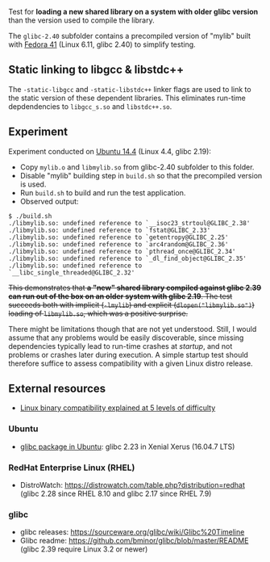 Test for **loading a new shared library on a system with older glibc version** than the version used to compile the library.

The `glibc-2.40` subfolder contains a precompiled version of "mylib" built with [Fedora 41](https://fedoraproject.org/) (Linux 6.11, glibc 2.40) to simplify testing.

## Static linking to libgcc & libstdc++
The `-static-libgcc` and `-static-libstdc++` linker flags are used to link to the static version of these dependent libraries. This eliminates run-time depdendencies to `libgcc_s.so` and `libstdc++.so`.

## Experiment
Experiment conducted on [Ubuntu 14.4](https://releases.ubuntu.com/14.04/) (Linux 4.4, glibc 2.19):
* Copy `mylib.o` and `libmylib.so` from glibc-2.40 subfolder to this folder.
* Disable "mylib" building step in `build.sh` so that the precompiled version is used.
* Run `build.sh` to build and run the test application.
* Observed output:
```
$ ./build.sh
./libmylib.so: undefined reference to `__isoc23_strtoul@GLIBC_2.38'
./libmylib.so: undefined reference to `fstat@GLIBC_2.33'
./libmylib.so: undefined reference to `getentropy@GLIBC_2.25'
./libmylib.so: undefined reference to `arc4random@GLIBC_2.36'
./libmylib.so: undefined reference to `pthread_once@GLIBC_2.34'
./libmylib.so: undefined reference to `_dl_find_object@GLIBC_2.35'
./libmylib.so: undefined reference to `__libc_single_threaded@GLIBC_2.32'
``` 

~~This demonstrates that **a "new" shared library compiled against glibc 2.39 can run out of the box on an older system with glibc 2.19**. The test succeeds both with implicit (`-lmylib`) and explicit (`dlopen("libmylib.so")`) loading of `libmylib.so`, which was a positive surprise.~~

There might be limitations though that are not yet understood. Still, I would assume that any problems would be easily discoverable, since missing dependencies typically lead to run-time crashes at _startup_, and not problems or crashes later during execution. A simple startup test should therefore suffice to assess compatibility with a given Linux distro release.

## External resources
* [Linux binary compatibility explained at 5 levels of difficulty](https://ruvi-d.medium.com/linux-binary-compatibility-explained-at-5-levels-of-difficulty-ffeab6235fc8)

### Ubuntu
* [glibc package in Ubuntu](https://launchpad.net/ubuntu/+source/glibc): glibc 2.23 in Xenial Xerus (16.04.7 LTS)

### RedHat Enterprise Linux (RHEL)
* DistroWatch: https://distrowatch.com/table.php?distribution=redhat (glibc 2.28 since RHEL 8.10 and glibc 2.17 since RHEL 7.9)

### glibc
* glibc releases: https://sourceware.org/glibc/wiki/Glibc%20Timeline
* Glibc readme: https://github.com/bminor/glibc/blob/master/README (glibc 2.39 require Linux 3.2 or newer)
